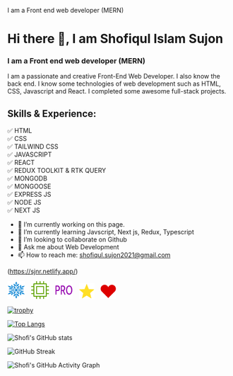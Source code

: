 I am a Front end web developer (MERN)
# Hi there 👋, I am Shofiqul Islam Sujon
### I am a Front end web developer (MERN)

I am a passionate and creative Front-End Web Developer. I also know the back end. I know some technologies of web development such as HTML, CSS, Javascript and React. I completed some awesome full-stack projects.

## Skills & Experience:
✅ HTML <br>
✅ CSS <br>
✅ TAILWIND CSS <br>
✅ JAVASCRIPT <br>
✅ REACT <br>
✅ REDUX TOOLKIT & RTK QUERY <br>
✅ MONGODB <br>
✅ MONGOOSE <br>
✅ EXPRESS JS <br>
✅ NODE JS <br>
✅ NEXT JS <br>

- 🔭 I’m currently working on this page. 
- 🌱 I’m currently learning Javscript, Next js, Redux, Typescript 
- 👯 I’m looking to collaborate on Github 
- 💬 Ask me about Web Development 
- 📫 How to reach me: shofiqul.sujon2021@gmail.com 


(https://sjnr.netlify.app/)  

<a href='https://archiveprogram.github.com/'><img src='https://raw.githubusercontent.com/acervenky/animated-github-badges/master/assets/acbadge.gif' width='40' height='40'></a> <a href='https://docs.github.com/en/developers'><img src='https://raw.githubusercontent.com/acervenky/animated-github-badges/master/assets/devbadge.gif' width='40' height='40'></a> <a href='https://github.com/pricing'><img src='https://raw.githubusercontent.com/acervenky/animated-github-badges/master/assets/pro.gif' width='40' height='40'></a> <a href='https://stars.github.com/'><img src='https://raw.githubusercontent.com/acervenky/animated-github-badges/master/assets/starbadge.gif' width='35' height='35'></a> <a href='https://docs.github.com/en/github/supporting-the-open-source-community-with-github-sponsors'><img src='https://raw.githubusercontent.com/acervenky/animated-github-badges/master/assets/sponsorbadge.gif' width='35' height='35'></a> 

[![trophy](https://github-profile-trophy.vercel.app/?username=sujonahmedsr)](https://github.com/ryo-ma/github-profile-trophy)

[![Top Langs](https://github-readme-stats.vercel.app/api/top-langs/?username=sujonahmedsr)](https://github.com/anuraghazra/github-readme-stats)

![Shofi's GitHub stats](https://github-readme-stats.vercel.app/api?username=sujonahmedsr&show_icons=true&theme=radical)

![GitHub Streak](https://streak-stats.herokuapp.com?username=sujonahmedsr&theme=radical)

![Shofi's GitHub Activity Graph](https://github-readme-activity-graph.vercel.app/graph?username=sujonahmedsr&theme=react-dark)

